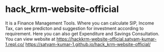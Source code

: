 # hack_krm-website-official
It is a Finance Management Tools. Where you can calculate SIP, Income Tax, can see predicton and suggestion for investment according to requirement.
Here you can also get Expenditure and Savings Consultation.
You can view website at https://hackkrm-website-official.satyam-kumar-1.repl.co/
https://satyam-kumar-1.github.io/hack_krm-website-official/
